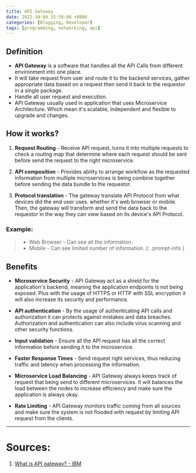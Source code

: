```yaml
---
title: API Gateway
date: 2022-10-04 15:59:00 +0800
categories: [Blogging, Developer]
tags: [programming, networking, api]
---
```


## Definition
- **API Gateway** is a software that handles all the API Calls from different environment into one place. 
- It will take request from user and route it to the backend services, gather appropriate data based on a request then send it back to the requestor in a single package. 
- Handle all user request and execution. 
- API Gateway usually used in application that uses Microservice Architecture. Which mean it's scalable, independent and flexible to upgrade and changes.


## How it works?
1. **Request Routing** - Receive API request, turns it into multiple requests to check a routing map that determine where each request should be sent before send the request to the right microservice.
   
2. **API composition** - Provides ability to arrange workflow as the requested information from multiple microservices is being combine together before sending the data bundle to the requestor.
   
3. **Protocol translation** - The gateway translate API Protocol from what devices did the end user uses. whether it's web browser or mobile. Then, the gateway will transform and send the data back to the requestor in the way they can view based on its device's API Protocol.

### Example: 
> - Web Browser - Can see all the information.
> - Mobile - Can see limited number of information.
{: .prompt-info }


## Benefits 
- **Microservice Security** - API Gateway act as a shield for the application's backend, meaning the application endpoints is not being exposed. Plus with the usage of HTTPS or HTTP with SSL encryption it will also increase its security and performance. 

- **API authentication** - By the usage of authenticating API calls and authorization it can protects against mistakes and data breaches. Authorization and authentication can also include virus scanning and other security functions.
  
- **Input validation** - Ensure all the API request has all the correct  information before sending it to the microservice. 
  
- **Faster Response Times** - Send request right services, thus reducing traffic and latency when processing the information.
  
- **Microservice Load Balancing** - API Gateway always keeps track of request that being send to different microservices. It will balances the load between the nodes to increase efficiency and make sure the application is always okay.

- **Rate Limiting** - API Gateway monitors traffic coming from all sources and make sure the system is not flooded with request by limiting API request from the clients. 
---
# Sources:
1. [What is API gateway? - IBM](https://www.ibm.com/cloud/blog/api-gateway)
